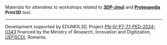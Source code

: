 Materials for attendees to workshops related to [**3DP-Jmol**](https://github.com/mariusmihasan/3DP-Jmol/) and  [**Proteopedia**](https://proteopedia.org/)  **Print3D** tool.


-------------------------------------------
Development supported by EDUMOL3D, Project [PN-IV-P7-7.1-PED-2024-0343](http://cercetare.bio.uaic.ro/grupuri/bioactive/content/grants/PED2024_mm.html) financed by the Ministry of Research, Innovation and Digitization, [UEFISCDI](https://uefiscdi.gov.ro/), Romania.
